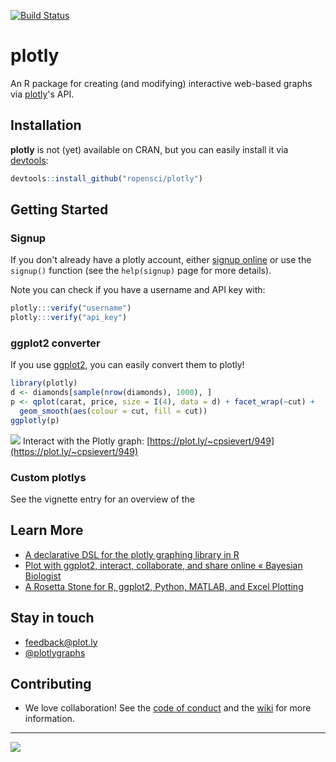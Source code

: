 [![Build Status](https://travis-ci.org/ropensci/plotly.png?branch=master)](https://travis-ci.org/ropensci/plotly)

# plotly

An R package for creating (and modifying) interactive web-based graphs via [plotly](https://plot.ly/)'s API. 

## Installation

__plotly__ is not (yet) available on CRAN, but you can easily install it via [devtools](http://cran.r-project.org/web/packages/devtools/):

```r
devtools::install_github("ropensci/plotly")
```

## Getting Started

### Signup

If you don't already have a plotly account, either [signup online](https://plot.ly/how-to-sign-up-to-plotly/) or use the `signup()` function (see the `help(signup)` page for more details).

Note you can check if you have a username and API key with:

```r
plotly:::verify("username")
plotly:::verify("api_key")
```

### ggplot2 converter

If you use [ggplot2](http://cran.r-project.org/web/packages/ggplot2/index.html), you can easily convert them to plotly!

```r
library(plotly)
d <- diamonds[sample(nrow(diamonds), 1000), ]
p <- qplot(carat, price, size = I(4), data = d) + facet_wrap(~cut) + 
  geom_smooth(aes(colour = cut, fill = cut))
ggplotly(p)
```

[![](https://plot.ly/~cpsievert/949.png)](https://plot.ly/~cpsievert/949)
Interact with the Plotly graph: [https://plot.ly/~cpsievert/949](https://plot.ly/~cpsievert/949)


### Custom plotlys

See the vignette entry for an overview of the 


## Learn More

- [A declarative DSL for the plotly graphing library in R](http://cpsievert.github.io/plotly/dsl/)
- [Plot with ggplot2, interact, collaborate, and share online « Bayesian Biologist](http://bayesianbiologist.com/2014/07/31/plot-with-ggplot2-interact-collaborate-and-share-online/)
- [A Rosetta Stone for R, ggplot2, Python, MATLAB, and Excel Plotting](http://nbviewer.ipython.org/gist/msund/61cdbd5b22c103fffb84)


## Stay in touch

- <feedback@plot.ly>
- [@plotlygraphs](https://twitter.com/plotlygraphs)

## Contributing

- We love collaboration! See the [code of conduct]() and the [wiki](https://github.com/ropensci/plotly/wiki/Development-guidelines) for more information. 

---

[![](http://ropensci.org/public_images/github_footer.png)](http://ropensci.org)
